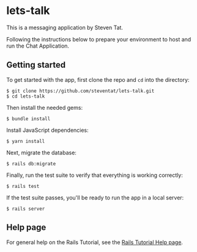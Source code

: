 # lets-talk


This is a messaging application by Steven Tat.

Following the instructions below to prepare your environment to host and run the Chat Application.

## Getting started

To get started with the app, first clone the repo and `cd` into the directory:

```
$ git clone https://github.com/steventat/lets-talk.git 
$ cd lets-talk
```

Then install the needed gems:

```
$ bundle install
```

Install JavaScript dependencies:

```
$ yarn install
```

Next, migrate the database:

```
$ rails db:migrate
```

Finally, run the test suite to verify that everything is working correctly:

```
$ rails test
```

If the test suite passes, you'll be ready to run the app in a local server:

```
$ rails server
```

## Help page

For general help on the Rails Tutorial, see the [Rails Tutorial Help page](https://www.railstutorial.org/help).
